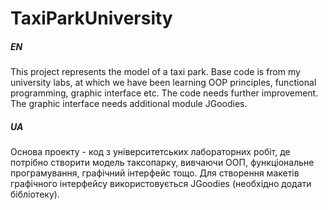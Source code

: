 # TaxiParkUniversity
##### EN
This project represents the model of a taxi park. Base code is from my university labs, at which we have been learning OOP principles, functional programming, graphic interface etc. The code needs further improvement.
The graphic interface needs additional module JGoodies.

##### UA
Основа проекту - код з університетських лабораторних робіт, де потрібно створити модель таксопарку, вивчаючи ООП, функціональне програмування, графічний інтерфейс тощо.
Для створення макетів графічного інтерфейсу використовується JGoodies (необхідно додати бібліотеку).
